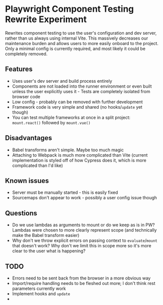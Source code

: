 # Playwright Component Testing Rewrite Experiment

Rewrites component testing to use the user's configuration and dev server, rather than us always using internal Vite. This massively decreases our maintenance burden and allows users to more easily onboard to the project. Only a minimal config is currently required, and most likely it could be completely removed.

## Features

* Uses user's dev server and build process entirely
* Components are not loaded into the runner environment or even built unless the user explicitly uses it - Tests are completely isolated from browser code
* Low config - probably can be removed with further development
* Framework code is very simple and shared (no hooks/`update` yet though)
* You can test multiple frameworks at once in a split project: `mount.react()` followed by `mount.vue()`

## Disadvantages

* Babel transforms aren't simple. Maybe too much magic
* Attaching to Webpack is much more complicated than Vite (current implementation is styled off of how Cypress does it, which is more complicated than I'd like)

## Known issues

* Server must be manually started - this is easily fixed
* Sourcemaps don't appear to work - possibly a user config issue though

## Questions

* Do we use lambdas as arguments to mount or do we keep as is in PW? Lambdas were chosen to more clearly represent scope (and technically make the Babel transform easier)
* Why don't we throw explicit errors on passing context to `evaluate`/`mount` that doesn't work? Why don't we limit this in scope more so it's more clear to the user what is happening?

## TODO

* Errors need to be sent back from the browser in a more obvious way
* Import/require handling needs to be fleshed out more; I don't think rest parameters currently work
* Implement hooks and `update`
* 